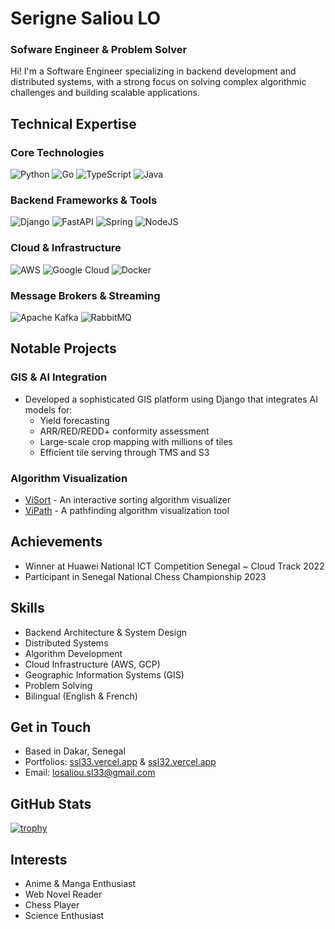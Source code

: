# Serigne Saliou LO
### Sofware Engineer & Problem Solver 

Hi! I'm a Software Engineer specializing in backend development and distributed systems, with a strong focus on solving complex algorithmic challenges and building scalable applications.

## Technical Expertise

### Core Technologies
![Python](https://img.shields.io/badge/python-3670A0?style=for-the-badge&logo=python&logoColor=ffdd54)
![Go](https://img.shields.io/badge/go-%2300ADD8.svg?style=for-the-badge&logo=go&logoColor=white)
![TypeScript](https://img.shields.io/badge/typescript-%23007ACC.svg?style=for-the-badge&logo=typescript&logoColor=white)
![Java](https://img.shields.io/badge/java-%23ED8B00.svg?style=for-the-badge&logo=openjdk&logoColor=white)

### Backend Frameworks & Tools
![Django](https://img.shields.io/badge/django-%23092E20.svg?style=for-the-badge&logo=django&logoColor=white)
![FastAPI](https://img.shields.io/badge/FastAPI-005571?style=for-the-badge&logo=fastapi)
![Spring](https://img.shields.io/badge/spring-%236DB33F.svg?style=for-the-badge&logo=spring&logoColor=white)
![NodeJS](https://img.shields.io/badge/node.js-6DA55F?style=for-the-badge&logo=node.js&logoColor=white)

### Cloud & Infrastructure
![AWS](https://img.shields.io/badge/AWS-%23FF9900.svg?style=for-the-badge&logo=amazon-aws&logoColor=white)
![Google Cloud](https://img.shields.io/badge/GoogleCloud-%234285F4.svg?style=for-the-badge&logo=google-cloud&logoColor=white)
![Docker](https://img.shields.io/badge/docker-%230db7ed.svg?style=for-the-badge&logo=docker&logoColor=white)

### Message Brokers & Streaming
![Apache Kafka](https://img.shields.io/badge/Apache%20Kafka-000?style=for-the-badge&logo=apachekafka)
![RabbitMQ](https://img.shields.io/badge/rabbitmq-FF6600?style=for-the-badge&logo=rabbitmq&logoColor=white)

## Notable Projects

### GIS & AI Integration
- Developed a sophisticated GIS platform using Django that integrates AI models for:
  - Yield forecasting
  - ARR/RED/REDD+ conformity assessment
  - Large-scale crop mapping with millions of tiles
  - Efficient tile serving through TMS and S3

### Algorithm Visualization
- [ViSort](https://github.com/saliou33/visort) - An interactive sorting algorithm visualizer
- [ViPath](https://github.com/saliou33/vipath) - A pathfinding algorithm visualization tool

## Achievements
- Winner at Huawei National ICT Competition Senegal ~ Cloud Track 2022
- Participant in Senegal National Chess Championship 2023

## Skills
- Backend Architecture & System Design
- Distributed Systems
- Algorithm Development
- Cloud Infrastructure (AWS, GCP)
- Geographic Information Systems (GIS)
- Problem Solving
- Bilingual (English & French)

## Get in Touch
- Based in Dakar, Senegal
- Portfolios: [ssl33.vercel.app](https://ssl33.vercel.app/) & [ssl32.vercel.app](https://ssl32.vercel.app/)
- Email: losaliou.sl33@gmail.com

## GitHub Stats
[![trophy](https://github-profile-trophy.vercel.app/?username=saliou33&theme=onedark&title=-Experience)](https://github.com/ryo-ma/github-profile-trophy)

## Interests
- Anime & Manga Enthusiast
- Web Novel Reader
- Chess Player
- Science Enthusiast
